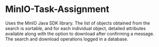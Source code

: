 # MinIO-Task-Assignment
Uses the MinIO Java SDK library. The list of objects obtained from the search is sortable, and for each individual object, detailed attributes available along with the option to download after confirming a message. The search and download operations logged in a database.
